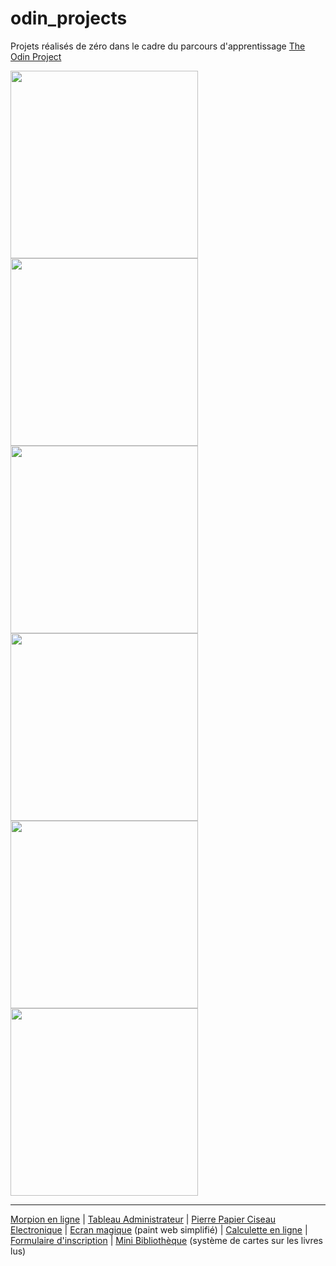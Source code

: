 # odin_projects

Projets réalisés de zéro dans le cadre du parcours d'apprentissage [The Odin Project](https://www.theodinproject.com/paths/full-stack-javascript)

<img src="https://github.com/Poudlardo/odin_projects/assets/55178305/7407c5e8-af0c-4bf8-9de6-0e4938fb53a7" width="300" />
<img src="https://github.com/Poudlardo/odin_projects/assets/55178305/366146d6-4c22-4429-ad14-b8f7ba6763f3" width="300" />
<img src="https://github.com/Poudlardo/odin_projects/assets/55178305/1145590e-77e9-4c80-bec5-174a7add1126" width="300" />
<img src="https://github.com/Poudlardo/odin_projects/assets/55178305/487b4e7b-4915-435e-9139-deff49638b1e" width="300" />
<img src="https://github.com/Poudlardo/odin_projects/assets/55178305/3b9969b0-4f03-4dd2-9457-94261f9d701a" width="300" />
<img src="https://github.com/Poudlardo/odin_projects/assets/55178305/0b657ca4-bacc-4eb6-95f3-f25cb32c0cdb" width="300" />

____

[Morpion en ligne](https://poudlardo.github.io/odin_projects/jeu_morpion/index.html) | [Tableau Administrateur](https://poudlardo.github.io/odin_projects/tableau_admin/index.html) | [Pierre Papier Ciseau Electronique](https://poudlardo.github.io/odin_projects/rock_paper_scissors/ropasci.html) | [Ecran magique](https://poudlardo.github.io/odin_projects/ecran_magique_web/web_ecran.html) (paint web simplifié) | [Calculette en ligne](https://poudlardo.github.io/odin_projects/Calculette/index.html) | [Formulaire d'inscription](https://poudlardo.github.io/odin_projects/sample_signup_form/index.html) | [Mini Bibliothèque](https://poudlardo.github.io/odin_projects/mini_bibliotheque/index.html) (système de cartes sur les livres lus)
